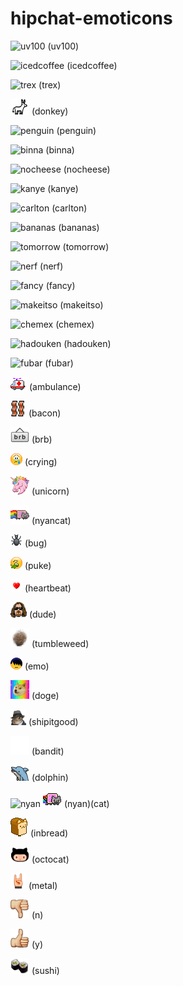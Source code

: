 hipchat-emoticons
=================


![uv100](src/uv100.gif) (uv100)

![icedcoffee](src/icedcoffee.gif) (icedcoffee)

![trex](src/trex.gif) (trex)

![donkey](src/donkey.png) (donkey)

![penguin](src/penguin.gif) (penguin)

![binna](src/binna.gif) (binna)

![nocheese](src/nocheese.gif) (nocheese)

![kanye](src/kanye.gif) (kanye)

![carlton](src/carlton.gif) (carlton)

![bananas](src/bananas.gif) (bananas)

![tomorrow](src/tomorrow.gif) (tomorrow)

![nerf](src/nerf.gif) (nerf)

![fancy](src/fancy.gif) (fancy)

![makeitso](src/makeitso.gif) (makeitso)

![chemex](src/chemex.gif) (chemex)

![hadouken](src/hadouken.gif) (hadouken)

![fubar](src/fubar.gif) (fubar)

![ambulance](src/ambulance.gif) (ambulance)

![bacon](src/bacon.png) (bacon)

![brb](src/brb.png) (brb)

![crying](src/crying.gif) (crying)

![unicorn](src/unicorn.png) (unicorn)

![nyancat](src/nyancat.gif) (nyancat)

![bug](src/bug.gif) (bug)

![puke](src/puke.gif) (puke)

![heartbeat](src/heartbeat.gif) (heartbeat)

![dude](src/dude.png) (dude)

![tumbleweed](src/tumbleweed.gif) (tumbleweed)

![emo](src/emo.gif) (emo)

![doge](src/doge.gif) (doge)

![shipitgood](src/shipitgood.png) (shipitgood)

![bandit](src/bandit.gif) (bandit)

![dolpin](src/dolphin.png) (dolphin)

![nyan](src/nyan.gif) ![cat](src/cat.gif) (nyan)(cat)

![inbread](src/inbread.gif) (inbread)

![octocat](src/octocat.png) (octocat)

![metal](src/metal.png) (metal)

![n](src/n.png) (n)

![y](src/y.png) (y)

![sushi](src/sushi.png) (sushi)
